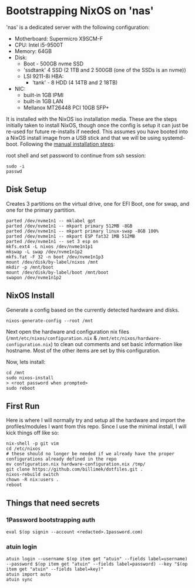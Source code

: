 # Bootstrapping NixOS on 'nas'

'nas' is a dedicated server with the following configuration:

* Motherboard: Supermicro X9SCM-F
* CPU: Intel i5-9500T
* Memory: 64GB
* Disk:
  * Boot - 500GB nvme SSD 
  * 'ssdtank' 4 SSD (2 1TB and 2 500GB (one of the SSDs is an nvme))
  * LSI 9211-8i HBA:
    * 'tank' - 8 HDD (4 14TB and 2 18TB)
* NIC:
  * built-in 1GB IPMI
  * built-in 1GB LAN
  * Mellanox MT26448 PCI 10GB SFP+

It is installed with the NixOS iso installation media.  These are the steps initially taken to install NixOS, though once the config is setup it can just be re-used for future re-installs if needed. This assumes you have booted into a NixOS install image from a USB stick and that we will be using systemd-boot.  Following the [manual installation steps](https://nixos.org/manual/nixos/stable/index.html#sec-installation-manual):

root shell and set password to continue from ssh session:

```shell
sudo -i
passwd
```

## Disk Setup

Creates 3 partitions on the virtual drive, one for EFI Boot, one for swap, and one for the primary partition.

```shell
parted /dev/nvme1n1 -- mklabel gpt
parted /dev/nvme1n1 -- mkpart primary 512MB -8GB
parted /dev/nvme1n1 -- mkpart primary linux-swap -8GB 100%
parted /dev/nvme1n1 -- mkpart ESP fat32 1MB 512MB
parted /dev/nvme1n1 -- set 3 esp on
mkfs.ext4 -L nixos /dev/nvme1n1p1
mkswap -L swap /dev/nvme1n1p2
mkfs.fat -F 32 -n boot /dev/nvme1n1p3
mount /dev/disk/by-label/nixos /mnt
mkdir -p /mnt/boot
mount /dev/disk/by-label/boot /mnt/boot
swapon /dev/nvme1n1p2
```

## NixOS Install

Generate a config based on the currently detected hardware and disks.

```shell
nixos-generate-config --root /mnt
```

Next open the hardware and configuration nix files (`/mnt/etc/nixos/configuration.nix` & `/mnt/etc/nixos/hardware-configuration.nix`) to clean out comments and set basic information like hostname. Most of the other items are set by this configuration.

Now, lets install:

```shell
cd /mnt
sudo nixos-install
> <root password when prompted>
sudo reboot
```

## First Run

Here is where I will normally try and setup all the hardware and import the profiles/modules I want from this repo. Since I use the minimal install, I will kick things off like so:

```shell
nix-shell -p git vim
cd /etc/nixos
# these should no longer be needed if we already have the proper configurations already defined in the repo
mv configuration.nix hardware-configuration.nix /tmp/
git clone https://github.com/billimek/dotfiles.git .
nixos-rebuild switch
chown -R nix:users .
reboot
```

## Things that need secrets

### 1Password bootstrapping auth

```shell
eval $(op signin --account <redacted>.1password.com)
```

### atuin login

```shell
atuin login --username $(op item get "atuin" --fields label=username) --password $(op item get "atuin" --fields label=password) --key "$(op item get "atuin" --fields label=key)"
atuin import auto
atuin sync
```

